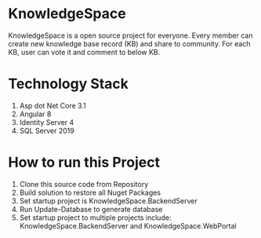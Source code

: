 # KnowledgeSpace
KnowledgeSpace is a open source project for everyone. Every member can create new knowledge base record (KB) and share to community. For each KB, user can vote it and comment to below KB.
# Technology Stack
1. Asp dot Net Core 3.1
2. Angular 8
3. Identity Server 4
4. SQL Server 2019
# How to run this Project
1. Clone this source code from Repository
2. Build solution to restore all Nuget Packages
3. Set startup project is KnowledgeSpace.BackendServer
4. Run Update-Database to generate database
5. Set startup project to multiple projects include: KnowledgeSpace.BackendServer and KnowledgeSpace.WebPortal
